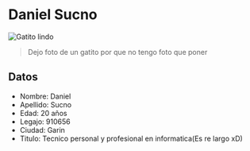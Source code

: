 # Daniel Sucno

![Gatito lindo](https://i.pinimg.com/736x/db/b4/1e/dbb41eee4dec0194d8854b309bb624c9.jpg)
> Dejo foto de un gatito por que no tengo foto que poner 

## Datos
  - Nombre: Daniel
  - Apellido: Sucno
  - Edad: 20 años
  - Legajo: 910656
  - Ciudad: Garin
  - Titulo: Tecnico personal y profesional en informatica(Es re largo xD)
  
